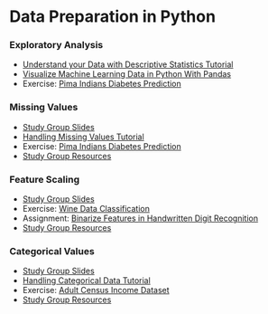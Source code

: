 # Data Preparation in Python

### Exploratory Analysis
- [Understand your Data with Descriptive Statistics Tutorial](http://machinelearningmastery.com/understand-machine-learning-data-descriptive-statistics-python/)
- [Visualize Machine Learning Data in Python With Pandas](http://machinelearningmastery.com/visualize-machine-learning-data-python-pandas/)
- Exercise: [Pima Indians Diabetes Prediction](https://github.com/wwcodemanila/WWCodeManila-ML.AI/blob/master/exercises/pima_indians_exercise.ipynb)

### Missing Values
- [Study Group Slides](https://drive.google.com/drive/folders/0B4MBlxOHZXgzVTdHeUpLeXdidUE)
- [Handling Missing Values Tutorial](http://machinelearningmastery.com/handle-missing-data-python/) 
- Exercise: [Pima Indians Diabetes Prediction](https://github.com/wwcodemanila/WWCodeManila-ML.AI/blob/master/exercises/missing_values_exercise.ipynb) 
- [Study Group Resources](https://github.com/wwcodemanila/WWCodeManila-ML.AI/blob/master/exercises/pima_indians_exercise.ipynb)

### Feature Scaling
- [Study Group Slides](https://drive.google.com/drive/folders/0B4MBlxOHZXgzVTdHeUpLeXdidUE)
- Exercise: [Wine Data Classification](https://github.com/wwcodemanila/WWCodeManila-ML.AI/blob/master/exercises/feature_scaling_tutorial.ipynb)
- Assignment: [Binarize Features in Handwritten Digit Recognition](https://github.com/wwcodemanila/WWCodeManila-ML.AI/blob/master/exercises/feature_binarization.md) 
- [Study Group Resources](https://github.com/wwcodemanila/WWCodeManila-ML.AI/blob/master/tutorials/study_group_resources.md#feature-scaling)

### Categorical Values 
- [Study Group Slides](https://drive.google.com/drive/folders/0B4MBlxOHZXgzVTdHeUpLeXdidUE)
- [Handling Categorical Data Tutorial](https://github.com/wwcodemanila/WWCodeManila-ML.AI/blob/master/tutorials/categorical_data.md)
- Exercise: [Adult Census Income Dataset](https://github.com/wwcodemanila/WWCodeManila-ML.AI/blob/master/exercises/categorical_data.ipynb)
- [Study Group Resources](https://github.com/wwcodemanila/WWCodeManila-ML.AI/blob/master/tutorials/study_group_resources.md#categorical-values)
